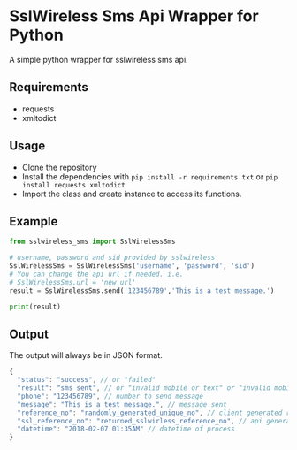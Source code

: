 # SslWireless Sms Api Wrapper for Python
A simple python wrapper for sslwireless sms api.

## Requirements
- requests
- xmltodict

## Usage
- Clone the repository
- Install the dependencies with `pip install -r requirements.txt` or `pip install requests xmltodict`
- Import the class and create instance to access its functions.

## Example
```python
from sslwireless_sms import SslWirelessSms

# username, password and sid provided by sslwireless
SslWirelessSms = SslWirelessSms('username', 'password', 'sid')
# You can change the api url if needed. i.e.
# SslWirelessSms.url = 'new_url'
result = SslWirelessSms.send('123456789','This is a test message.')

print(result)
```

## Output
The output will always be in JSON format.
```javascript
{
  "status": "success", // or "failed"
  "result": "sms sent", // or "invalid mobile or text" or "invalid mobile" or "invalid credentials"
  "phone": "123456789", // number to send message
  "message": "This is a test message.", // message sent
  "reference_no": "randomly_generated_unique_no", // client generated reference no
  "ssl_reference_no": "returned_sslwirless_reference_no", // api generated reference no
  "datetime": "2018-02-07 01:35AM" // datetime of process
}
```
